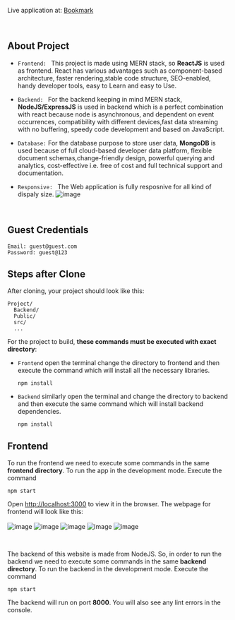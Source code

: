 Live application at: [Bookmark](https://bookmark-frontend-three.vercel.app/login)

<br>

## About Project

* `Frontend: ` This project is made using MERN stack, so **ReactJS** is used as frontend. React has various advantages such as component-based architecture, faster rendering,stable code structure, SEO-enabled, handy developer tools, easy to Learn and easy to Use.

* `Backend: ` For the backend keeping in mind MERN stack, **NodeJS/ExpressJS** is used in backend which is a perfect combination with react because node is asynchronous, and dependent on event occurrences, compatibility with different devices,fast data streaming with no buffering, speedy code development and based on JavaScript.

* `Database:` For the database purpose to store user data, **MongoDB** is used because of full cloud-based developer data platform, flexible document schemas,change-friendly design, powerful querying and analytics, cost-effective i.e. free of cost and full technical support and documentation.

* `Responsive: ` The Web application is fully resposnive for all kind of dispaly size.
  ![image](https://github.com/TheDev05/Bookmark/assets/73834703/cf46cee1-2c0a-4863-ba7c-658e00ce4a98)


<br>

## Guest Credentials
```
Email: guest@guest.com
Password: guest@123
```

## Steps after Clone
After cloning, your project should look like this:

```
Project/
  Backend/
  Public/
  src/
  ...
```

For the project to build, **these commands must be executed with exact directory**:

- `Frontend` open the terminal change the directory to frontend and then execute the command which will install all the necessary libraries.
  ```
  npm install
  ```
- `Backend` similarly open the terminal and change the directory to backend and then execute the same command which will install backend dependencies.
  ```
  npm install
  ```

## Frontend

To run the frontend we need to execute some commands in the same **frontend directory**.
To run the app in the development mode. Execute the command

```
npm start
```

Open [http://localhost:3000](http://localhost:3000) to view it in the browser. The webpage for frontend will look like this:
<br>
<br>
![image](https://github.com/TheDev05/Bookmark/assets/73834703/2ae5716c-c40b-447c-a55f-2bb9b3a1438c)
![image](https://github.com/TheDev05/Bookmark/assets/73834703/e1149d4c-d9a9-4c87-802e-bd120ac38c8a)
![image](https://github.com/TheDev05/Bookmark/assets/73834703/ed42845d-6e10-48dc-86dd-148f0eafeb14)
![image](https://github.com/TheDev05/Bookmark/assets/73834703/59c10008-4a70-4fe9-800e-1d2b5291faa5)
![image](https://github.com/TheDev05/Bookmark/assets/73834703/6c7dac47-fba1-4a7a-9cf1-2fe5c6567340)



<br>

The backend of this website is made from NodeJS. So, in order to run the backend we need to execute some commands in the same **backend directory**.
To run the backend in the development mode. Execute the command

```
npm start
```

The backend will run on port **8000**. You will also see any lint errors in the console.




